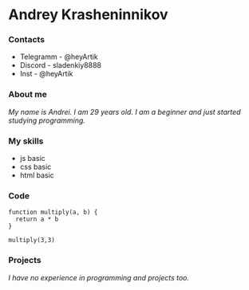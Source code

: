 # Andrey Krasheninnikov

### Contacts
  + Telegramm - @heyArtik
  + Discord - sladenkiy8888
  + Inst - @heyArtik
### About me
*My name is Andrei. I am 29 years old. I am a beginner and just started studying programming.*
### My skills
 - js basic
 - css basic
 - html basic
### Code
```
function multiply(a, b) {
  return a * b
}

multiply(3,3)
```
### Projects
*I have no experience in programming and projects too.*
